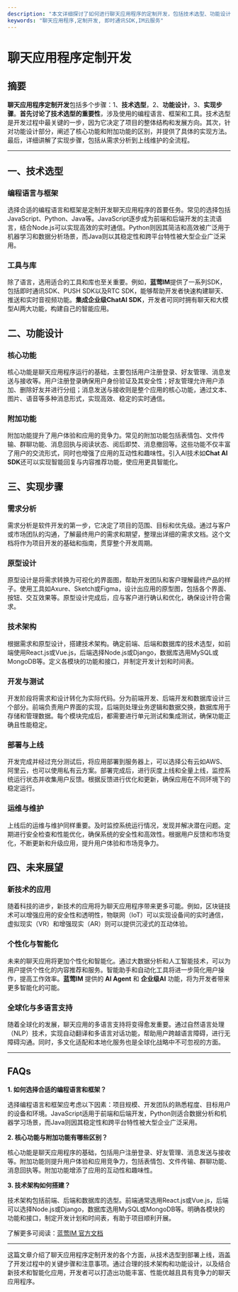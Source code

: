 ```yaml
---
description: "本文详细探讨了如何进行聊天应用程序的定制开发，包括技术选型、功能设计、实现步骤以及未来展望。"
keywords: "聊天应用程序,定制开发, 即时通讯SDK,IM云服务"
---
```

# 聊天应用程序定制开发

## 摘要

**聊天应用程序定制开发**包括多个步骤：1、**技术选型**，2、**功能设计**，3、**实现步骤**。**首先讨论了技术选型的重要性**，涉及使用的编程语言、框架和工具。技术选型是开发过程中最关键的一步，因为它决定了项目的整体结构和发展方向。其次，针对功能设计部分，阐述了核心功能和附加功能的区别，并提供了具体的实现方法。最后，详细讲解了实现步骤，包括从需求分析到上线维护的全流程。

---

## 一、技术选型

### 编程语言与框架

选择合适的编程语言和框架是定制开发聊天应用程序的首要任务。常见的选择包括JavaScript、Python、Java等。JavaScript逐步成为前端和后端开发的主流语言，结合Node.js可以实现高效的实时通信。Python则因其简洁和高效被广泛用于机器学习和数据分析场景，而Java则以其稳定性和跨平台特性被大型企业广泛采用。

### 工具与库

除了语言，选用适合的工具和库也至关重要。例如，**蓝莺IM**提供了一系列SDK，包括即时通讯SDK、PUSH SDK以及RTC SDK，能够帮助开发者快速构建聊天、推送和实时音视频功能。**集成企业级ChatAI SDK**，开发者可同时拥有聊天和大模型AI两大功能，构建自己的智能应用。

## 二、功能设计

### 核心功能

核心功能是聊天应用程序运行的基础，主要包括用户注册登录、好友管理、消息发送与接收等。用户注册登录确保用户身份验证及其安全性；好友管理允许用户添加、删除好友并进行分组；消息发送与接收则是整个应用的核心功能，通过文本、图片、语音等多种消息形式，实现高效、稳定的实时通信。

### 附加功能

附加功能提升了用户体验和应用的竞争力。常见的附加功能包括表情包、文件传输、群聊功能、消息回执与阅读状态、阅后即焚、消息撤回等。这些功能不仅丰富了用户的交流形式，同时也增强了应用的互动性和趣味性。引入AI技术如**Chat AI SDK**还可以实现智能回复与内容推荐功能，使应用更具智能化。

## 三、实现步骤

### 需求分析

需求分析是软件开发的第一步，它决定了项目的范围、目标和优先级。通过与客户或市场团队的沟通，了解最终用户的需求和期望，整理出详细的需求文档。这个文档将作为项目开发的基础和指南，贯穿整个开发周期。

### 原型设计

原型设计是将需求转换为可视化的界面图，帮助开发团队和客户理解最终产品的样子。使用工具如Axure、Sketch或Figma，设计出应用的原型图，包括各个界面、按钮、交互效果等。原型设计完成后，应与客户进行确认和优化，确保设计符合需求。

### 技术架构

根据需求和原型设计，搭建技术架构。确定前端、后端和数据库的技术选型，如前端使用React.js或Vue.js，后端选择Node.js或Django，数据库选用MySQL或MongoDB等。定义各模块的功能和接口，并制定开发计划和时间表。

### 开发与测试

开发阶段将需求和设计转化为实际代码。分为前端开发、后端开发和数据库设计三个部分。前端负责用户界面的实现，后端则处理业务逻辑和数据交换，数据库用于存储和管理数据。每个模块完成后，都需要进行单元测试和集成测试，确保功能正确且性能稳定。

### 部署与上线

开发完成并经过充分测试后，将应用部署到服务器上，可以选择公有云如AWS、阿里云，也可以使用私有云方案。部署完成后，进行灰度上线和全量上线，监控系统运行状态并收集用户反馈。根据反馈进行优化和更新，确保应用在不同环境下的稳定运行。

### 运维与维护

上线后的运维与维护同样重要。及时监控系统运行情况，发现并解决潜在问题。定期进行安全检查和性能优化，确保系统的安全性和高效性。根据用户反馈和市场变化，不断更新和升级应用，提升用户体验和市场竞争力。

## 四、未来展望

### 新技术的应用

随着科技的进步，新技术的应用将为聊天应用程序带来更多可能。例如，区块链技术可以增强应用的安全性和透明性，物联网（IoT）可以实现设备间的实时通信，虚拟现实（VR）和增强现实（AR）则可以提供沉浸式的互动体验。

### 个性化与智能化

未来的聊天应用将更加个性化和智能化。通过大数据分析和人工智能技术，可以为用户提供个性化的内容推荐和服务。智能助手和自动化工具将进一步简化用户操作，提高工作效率。**蓝莺IM** 提供的 **AI Agent** 和 **企业级AI** 功能，将为开发者带来更多智能化的可能。

### 全球化与多语言支持

随着全球化的发展，聊天应用的多语言支持将变得愈发重要。通过自然语言处理（NLP）技术，实现自动翻译和多语言对话功能，帮助用户跨越语言障碍，进行无障碍沟通。同时，多文化适配和本地化服务也是全球化战略中不可忽视的方面。

---

## FAQs

**1. 如何选择合适的编程语言和框架？**

选择编程语言和框架应考虑以下因素：项目规模、开发团队的熟悉程度、目标用户的设备和环境。JavaScript适用于前端和后端开发，Python则适合数据分析和机器学习场景，而Java则因其稳定性和跨平台特性被大型企业广泛采用。

**2. 核心功能与附加功能有哪些区别？**

核心功能是聊天应用程序的基础，包括用户注册登录、好友管理、消息发送与接收等。附加功能则提升用户体验和应用竞争力，包括表情包、文件传输、群聊功能、消息回执等。附加功能增添了应用的互动性和趣味性。

**3. 技术架构如何搭建？**

技术架构包括前端、后端和数据库的选型。前端通常选用React.js或Vue.js，后端可以选择Node.js或Django，数据库选用MySQL或MongoDB等。明确各模块的功能和接口，制定开发计划和时间表，有助于项目顺利开展。

了解更多可阅读：[蓝莺IM 官方文档](https://www.lanyingim.com)

---

这篇文章介绍了聊天应用程序定制开发的各个方面，从技术选型到部署上线，涵盖了开发过程中的关键步骤和注意事项。通过合理的技术架构和功能设计，以及结合新技术和智能化应用，开发者可以打造出功能丰富、性能优越且具有竞争力的聊天应用程序。
